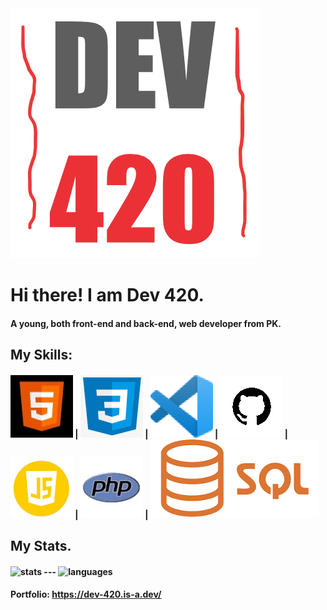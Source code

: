 <img src="assets/Icon.png">
<h1>Hi there! I am Dev 420.</h1>
<h4>A young, both front-end and back-end, web developer from PK.</h4>
<h2>My Skills:</h2>
<h4><img src="assets/HTML.jpg"> | <img src="assets/CSS.png"> | <img src="assets/VS CODE.png"> | <img src="assets/Github.png"> | <img src="assets/js.png"> | <img src="assets/php.jpg"> | <img src="assets/sql.png"></h4>
<h2>My Stats.</h2>
<h4><img src="https://github-readme-stats.vercel.app/api?username=Dev-420&show_icons=true&theme=algolia" alt="stats"/> --- 
<img src="https://github-readme-stats.vercel.app/api/top-langs/?username=Dev-420&theme=radical&hide=c,objective-c,nim" alt="languages"/></h4>
<h4>Portfolio: <a href="https://dev-420.is-a.dev/">https://dev-420.is-a.dev/</a></h4>
